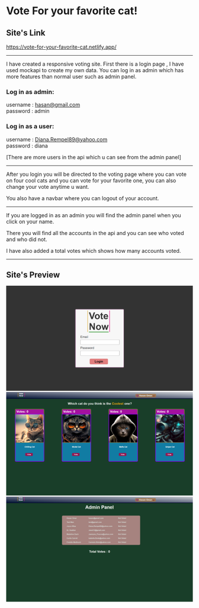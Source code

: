 # Vote For your favorite cat!

## Site's Link

https://vote-for-your-favorite-cat.netlify.app/

---

I have created a responsive voting site.
First there is a login page , I have used mockapi to create my own data.
You can log in as admin which has more features than normal user such as admin panel.

### Log in as admin:

username : hasan@gmail.com
<br>
password : admin

### Log in as a user:

username : Diana.Rempel89@yahoo.com
<br>
password : diana

[There are more users in the api which u can see from the admin panel]

---

After you login you will be directed to the voting page where you can
vote on four cool cats and you can vote for your favorite one,
you can also change your vote anytime u want.

You also have a navbar where you can logout of your account.

---

If you are logged in as an admin you will find the admin panel when
you click on your name.

There you will find all the accounts in the api and you can see
who voted and who did not.

I have also added a total votes which shows how many accounts voted.

---

## Site's Preview

![Alt text](/src/assets/login.png)
![Alt text](/src/assets/voting-page.png)
![Alt text](/src/assets/admin.png)
